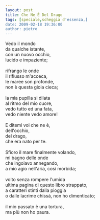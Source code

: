 ```yaml
---
layout: post
title: Che Ne È Del Drago
tags: [speciale,scheggia d'essenza,]
date: 2009-02-18 19:36:00
author: pietro
---
```

Vedo il mondo<br/>da qualche istante,<br/>con un nuovo occhio,<br/>lucido e impaziente;<br/><br/>rifrango le onde<br/>il riflusso m'acceca,<br/>le maree son profonde,<br/>non è questa gioia cieca;<br/><br/>la mia pupilla si dilata<br/>al ritmo del mio cuore,<br/>vedo tutto ed una fata,<br/>vedo niente vedo amore!<br/><br/>E ditemi voi che ne è,<br/>dell'occhio,<br/>del drago,<br/>che era nato per te.<br/><br/>Sfioro il mare finalmente volando,<br/>mi bagno delle onde<br/>che ingoiavo annegando,<br/>a mio agio nell'aria, così morbida;<br/><br/>volto senza rompere l'umida<br/>ultima pagina di questo libro strappato,<br/>a caratteri stinti dalla pioggia<br/>o dalle lacrime chissà, non ho dimenticato;<br/><br/>il mio passato è una tortura,<br/>ma più non ho paura.
